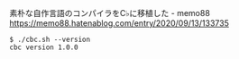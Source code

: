 素朴な自作言語のコンパイラをC♭に移植した - memo88  
https://memo88.hatenablog.com/entry/2020/09/13/133735

```
$ ./cbc.sh --version
cbc version 1.0.0
```

